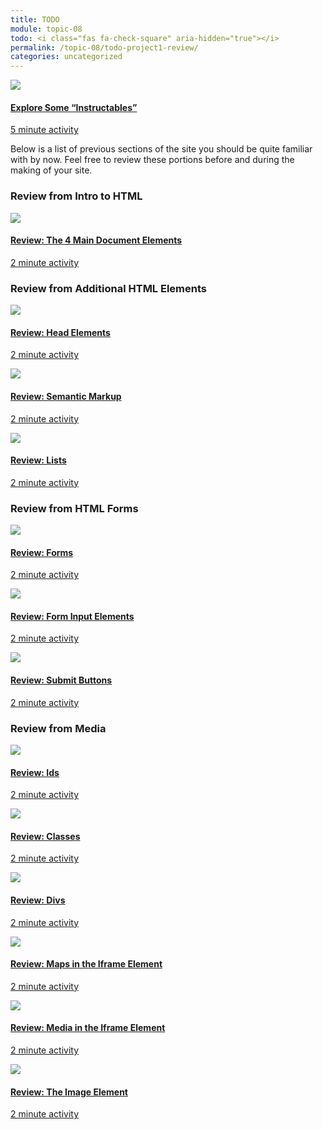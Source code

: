```yaml
---
title: TODO
module: topic-08
todo: <i class="fas fa-check-square" aria-hidden="true"></i>
permalink: /topic-08/todo-project1-review/
categories: uncategorized
---
```


<div class="row text-center">
  <div class="col-lg-4">
    <div class="bs-component">
      <div class="list-group">
        <a href="https://www.instructables.com/" target="_blank" class="list-group-item">
          <img class="icon-hw" src="../img/hw-icon-instructables.png" />
          <h4 class="list-group-item-heading">Explore Some “Instructables”</h4>
          <div class="divider-hw"></div>
          <p class="list-group-item-text"><i class="far fa-clock" aria-hidden="true"></i> 5 minute activity</p>
        </a>
      </div>
    </div>
  </div>
</div>


<div class="divider-hw"></div>


<p>Below is a list of previous sections of the site you should be quite familiar with by now. Feel free to review these portions before and during the making of your site.</p>


<h3>Review from Intro to HTML</h3>
<div class="row text-center">
  <div class="col-lg-4">
    <div class="bs-component">
      <div class="list-group">
        <a href="../../topic-03/doc-elements-review/" target="_blank" class="list-group-item">
          <img class="icon-hw" src="../../topic-03/img/assignment-03.svg" />
          <h4 class="list-group-item-heading">Review: The 4 Main Document Elements</h4>
          <div class="divider-hw"></div>
          <p class="list-group-item-text"><i class="far fa-clock" aria-hidden="true"></i> 2 minute activity</p>
        </a>
      </div>
    </div>
  </div>
</div>


<div class="divider-hw"></div>


<h3>Review from Additional HTML Elements</h3>
<div class="row text-center">
  <div class="col-lg-4">
    <div class="bs-component">
      <div class="list-group">
        <a href="../../topic-05/head-elements-review/" target="_blank" class="list-group-item">
          <img class="icon-hw" src="../../topic-05/img/assignment-05.svg" />
          <h4 class="list-group-item-heading">Review: Head Elements</h4>
          <div class="divider-hw"></div>
          <p class="list-group-item-text"><i class="far fa-clock" aria-hidden="true"></i> 2 minute activity</p>
        </a>
      </div>
    </div>
  </div>
  <div class="col-lg-4">
    <div class="bs-component">
      <div class="list-group">
        <a href="../../topic-05/bold-strong/" target="_blank" class="list-group-item">
          <img class="icon-hw" src="../../topic-05/img/assignment-05.svg" />
          <h4 class="list-group-item-heading">Review: Semantic Markup</h4>
          <div class="divider-hw"></div>
          <p class="list-group-item-text"><i class="far fa-clock" aria-hidden="true"></i> 2 minute activity</p>
        </a>
      </div>
    </div>
  </div>
  <div class="col-lg-4">
    <div class="bs-component">
      <div class="list-group">
        <a href="../../topic-05/html-lists/" target="_blank" class="list-group-item">
          <img class="icon-hw" src="../../topic-05/img/assignment-05.svg" />
          <h4 class="list-group-item-heading">Review: Lists</h4>
          <div class="divider-hw"></div>
          <p class="list-group-item-text"><i class="far fa-clock" aria-hidden="true"></i> 2 minute activity</p>
        </a>
      </div>
    </div>
  </div>
</div>


<div class="divider-hw"></div>


<h3>Review from HTML Forms</h3>
<div class="row text-center">
  <div class="col-lg-4">
    <div class="bs-component">
      <div class="list-group">
        <a href="../../topic-06/form-element/" target="_blank" class="list-group-item">
          <img class="icon-hw" src="../../topic-06/img/assignment-06.svg" />
          <h4 class="list-group-item-heading">Review: Forms</h4>
          <div class="divider-hw"></div>
          <p class="list-group-item-text"><i class="far fa-clock" aria-hidden="true"></i> 2 minute activity</p>
        </a>
      </div>
    </div>
  </div>
  <div class="col-lg-4">
    <div class="bs-component">
      <div class="list-group">
        <a href="../../topic-06/input-element/" target="_blank" class="list-group-item">
          <img class="icon-hw" src="../../topic-06/img/assignment-06.svg" />
          <h4 class="list-group-item-heading">Review: Form Input Elements</h4>
          <div class="divider-hw"></div>
          <p class="list-group-item-text"><i class="far fa-clock" aria-hidden="true"></i> 2 minute activity</p>
        </a>
      </div>
    </div>
  </div>
  <div class="col-lg-4">
    <div class="bs-component">
      <div class="list-group">
        <a href="../../topic-06/button-intro/" target="_blank" class="list-group-item">
          <img class="icon-hw" src="../../topic-06/img/assignment-06.svg" />
          <h4 class="list-group-item-heading">Review: Submit Buttons</h4>
          <div class="divider-hw"></div>
          <p class="list-group-item-text"><i class="far fa-clock" aria-hidden="true"></i> 2 minute activity</p>
        </a>
      </div>
    </div>
  </div>
</div>


<div class="divider-hw"></div>


<h3>Review from Media</h3>
<div class="row text-center">
  <div class="col-lg-4">
    <div class="bs-component">
      <div class="list-group">
        <a href="../../topic-07/html-ids/" target="_blank" class="list-group-item">
          <img class="icon-hw" src="../../topic-07/img/assignment-07.svg" />
          <h4 class="list-group-item-heading">Review: Ids</h4>
          <div class="divider-hw"></div>
          <p class="list-group-item-text"><i class="far fa-clock" aria-hidden="true"></i> 2 minute activity</p>
        </a>
      </div>
    </div>
  </div>
  <div class="col-lg-4">
    <div class="bs-component">
      <div class="list-group">
        <a href="../../topic-07/html-classes/" target="_blank" class="list-group-item">
          <img class="icon-hw" src="../../topic-07/img/assignment-07.svg" />
          <h4 class="list-group-item-heading">Review: Classes</h4>
          <div class="divider-hw"></div>
          <p class="list-group-item-text"><i class="far fa-clock" aria-hidden="true"></i> 2 minute activity</p>
        </a>
      </div>
    </div>
  </div>
  <div class="col-lg-4">
    <div class="bs-component">
      <div class="list-group">
        <a href="../../topic-07/html-divs/" target="_blank" class="list-group-item">
          <img class="icon-hw" src="../../topic-07/img/assignment-07.svg" />
          <h4 class="list-group-item-heading">Review: Divs</h4>
          <div class="divider-hw"></div>
          <p class="list-group-item-text"><i class="far fa-clock" aria-hidden="true"></i> 2 minute activity</p>
        </a>
      </div>
    </div>
  </div>
</div>
<div class="row text-center">
  <div class="col-lg-4">
    <div class="bs-component">
      <div class="list-group">
        <a href="../../topic-07/iframe-element-maps/" target="_blank" class="list-group-item">
          <img class="icon-hw" src="../../topic-07/img/assignment-07.svg" />
          <h4 class="list-group-item-heading">Review: Maps in the Iframe Element</h4>
          <div class="divider-hw"></div>
          <p class="list-group-item-text"><i class="far fa-clock" aria-hidden="true"></i> 2 minute activity</p>
        </a>
      </div>
    </div>
  </div>
  <div class="col-lg-4">
    <div class="bs-component">
      <div class="list-group">
        <a href="../../topic-07/iframe-element-media/" target="_blank" class="list-group-item">
          <img class="icon-hw" src="../../topic-07/img/assignment-07.svg" />
          <h4 class="list-group-item-heading">Review: Media in the Iframe Element</h4>
          <div class="divider-hw"></div>
          <p class="list-group-item-text"><i class="far fa-clock" aria-hidden="true"></i> 2 minute activity</p>
        </a>
      </div>
    </div>
  </div>
  <div class="col-lg-4">
    <div class="bs-component">
      <div class="list-group">
        <a href="../../topic-07/img-element-review/" target="_blank" class="list-group-item">
          <img class="icon-hw" src="../../topic-07/img/assignment-07.svg" />
          <h4 class="list-group-item-heading">Review: The Image Element</h4>
          <div class="divider-hw"></div>
          <p class="list-group-item-text"><i class="far fa-clock" aria-hidden="true"></i> 2 minute activity</p>
        </a>
      </div>
    </div>
  </div>
</div>

